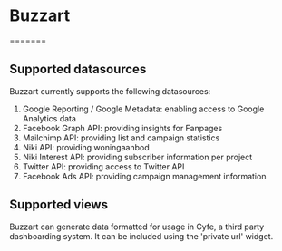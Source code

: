 # Buzzart #
=======
## Supported datasources ##

Buzzart currently supports the following datasources:

1. Google Reporting / Google Metadata: enabling access to Google Analytics data
2. Facebook Graph API: providing insights for Fanpages
3. Mailchimp API: providing list and campaign statistics
4. Niki API: providing woningaanbod
5. Niki Interest API: providing subscriber information per project
6. Twitter API: providing access to Twitter API
7. Facebook Ads API: providing campaign management information

## Supported views ##

Buzzart can generate data formatted for usage in Cyfe, a third party dashboarding system. It can be included using the 'private url' widget.
